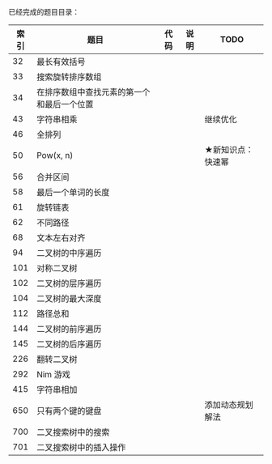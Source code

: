 已经完成的题目目录：

| 索引 | 题目                                       | 代码 | 说明 | TODO              |
| ---- | ------------------------------------------ | ---- | ---- | ----------------- |
| 32   | 最长有效括号                               |      |      |                   |
| 33   | 搜索旋转排序数组                           |      |      |                   |
| 34   | 在排序数组中查找元素的第一个和最后一个位置 |      |      |                   |
| 43   | 字符串相乘                                 |      |      | 继续优化          |
| 46   | 全排列                                     |      |      |                   |
| 50   | Pow(x, n)                                  |      |      | ★新知识点：快速幂 |
| 56   | 合并区间                                   |      |      |                   |
| 58   | 最后一个单词的长度                         |      |      |                   |
| 61   | 旋转链表                                   |      |      |                   |
| 62   | 不同路径                                   |      |      |                   |
| 68   | 文本左右对齐                               |      |      |                   |
| 94   | 二叉树的中序遍历                           |      |      |                   |
| 101  | 对称二叉树                                 |      |      |                   |
| 102  | 二叉树的层序遍历                           |      |      |                   |
| 104  | 二叉树的最大深度                           |      |      |                   |
| 112  | 路径总和                                   |      |      |                   |
| 144  | 二叉树的前序遍历                           |      |      |                   |
| 145  | 二叉树的后序遍历                           |      |      |                   |
| 226  | 翻转二叉树                                 |      |      |                   |
| 292  | Nim 游戏                                   |      |      |                   |
| 415  | 字符串相加                                 |      |      |                   |
| 650  | 只有两个键的键盘                           |      |      | 添加动态规划解法  |
| 700  | 二叉搜索树中的搜索                         |      |      |                   |
| 701  | 二叉搜索树中的插入操作                     |      |      |                   |